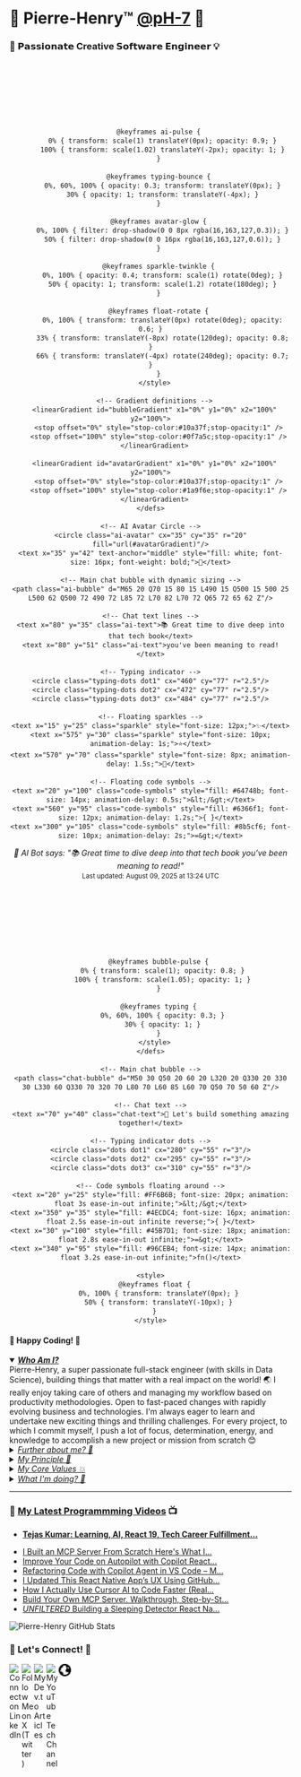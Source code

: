 # 👑 Pierre-Henry™ [@pH-7](https://github.com/pH-7?tab=repositories) 🤖


### 🎡 𝗣𝗮𝘀𝘀𝗶𝗼𝗻𝗮𝘁𝗲 Creative 𝗦𝗼𝗳𝘁𝘄𝗮𝗿𝗲 𝗘𝗻𝗴𝗶𝗻𝗲𝗲𝗿 💡

<!-- DYNAMIC_CHAT:START -->
<div align="center">
  <svg width="600" height="120" viewBox="0 0 600 120" xmlns="http://www.w3.org/2000/svg">
    <!-- Enhanced ChatGPT-style bubble animation -->
    <defs>
      <style>
        .ai-bubble {
          fill: url(#bubbleGradient);
          filter: drop-shadow(0 4px 8px rgba(0,0,0,0.1));
          animation: ai-pulse 3s ease-in-out infinite alternate;
        }
        .ai-text {
          fill: white;
          font-family: 'SF Pro Display', -apple-system, BlinkMacSystemFont, 'Segoe UI', sans-serif;
          font-size: 13px;
          font-weight: 500;
        }
        .typing-dots {
          fill: rgba(255,255,255,0.8);
          animation: typing-bounce 1.8s infinite;
        }
        .dot1 { animation-delay: 0s; }
        .dot2 { animation-delay: 0.3s; }
        .dot3 { animation-delay: 0.6s; }
        .ai-avatar {
          fill: #10a37f;
          animation: avatar-glow 4s ease-in-out infinite;
        }
        .sparkle {
          fill: #ffd700;
          animation: sparkle-twinkle 2s ease-in-out infinite;
        }
        .code-symbols {
          font-family: 'Fira Code', 'JetBrains Mono', monospace;
          font-weight: bold;
          animation: float-rotate 6s ease-in-out infinite;
        }
        
        @keyframes ai-pulse {
          0% { transform: scale(1) translateY(0px); opacity: 0.9; }
          100% { transform: scale(1.02) translateY(-2px); opacity: 1; }
        }
        
        @keyframes typing-bounce {
          0%, 60%, 100% { opacity: 0.3; transform: translateY(0px); }
          30% { opacity: 1; transform: translateY(-4px); }
        }
        
        @keyframes avatar-glow {
          0%, 100% { filter: drop-shadow(0 0 8px rgba(16,163,127,0.3)); }
          50% { filter: drop-shadow(0 0 16px rgba(16,163,127,0.6)); }
        }
        
        @keyframes sparkle-twinkle {
          0%, 100% { opacity: 0.4; transform: scale(1) rotate(0deg); }
          50% { opacity: 1; transform: scale(1.2) rotate(180deg); }
        }
        
        @keyframes float-rotate {
          0%, 100% { transform: translateY(0px) rotate(0deg); opacity: 0.6; }
          33% { transform: translateY(-8px) rotate(120deg); opacity: 0.8; }
          66% { transform: translateY(-4px) rotate(240deg); opacity: 0.7; }
        }
      </style>
      
      <!-- Gradient definitions -->
      <linearGradient id="bubbleGradient" x1="0%" y1="0%" x2="100%" y2="100%">
        <stop offset="0%" style="stop-color:#10a37f;stop-opacity:1" />
        <stop offset="100%" style="stop-color:#0f7a5c;stop-opacity:1" />
      </linearGradient>
      
      <linearGradient id="avatarGradient" x1="0%" y1="0%" x2="100%" y2="100%">
        <stop offset="0%" style="stop-color:#10a37f;stop-opacity:1" />
        <stop offset="100%" style="stop-color:#1a9f6e;stop-opacity:1" />
      </linearGradient>
    </defs>
    
    <!-- AI Avatar Circle -->
    <circle class="ai-avatar" cx="35" cy="35" r="20" fill="url(#avatarGradient)"/>
    <text x="35" y="42" text-anchor="middle" style="fill: white; font-size: 16px; font-weight: bold;">🤖</text>
    
    <!-- Main chat bubble with dynamic sizing -->
    <path class="ai-bubble" d="M65 20 Q70 15 80 15 L490 15 Q500 15 500 25 L500 62 Q500 72 490 72 L85 72 L70 82 L70 72 Q65 72 65 62 Z"/>
    
    <!-- Chat text lines -->
    <text x="80" y="35" class="ai-text">📚 Great time to dive deep into that tech book</text>
    <text x="80" y="51" class="ai-text">you've been meaning to read!</text>
    
    <!-- Typing indicator -->
    <circle class="typing-dots dot1" cx="460" cy="77" r="2.5"/>
    <circle class="typing-dots dot2" cx="472" cy="77" r="2.5"/>
    <circle class="typing-dots dot3" cx="484" cy="77" r="2.5"/>
    
    <!-- Floating sparkles -->
    <text x="15" y="25" class="sparkle" style="font-size: 12px;">✨</text>
    <text x="575" y="30" class="sparkle" style="font-size: 10px; animation-delay: 1s;">⭐</text>
    <text x="570" y="70" class="sparkle" style="font-size: 8px; animation-delay: 1.5s;">💫</text>
    
    <!-- Floating code symbols -->
    <text x="20" y="100" class="code-symbols" style="fill: #64748b; font-size: 14px; animation-delay: 0.5s;">&lt;/&gt;</text>
    <text x="560" y="95" class="code-symbols" style="fill: #6366f1; font-size: 12px; animation-delay: 1.2s;">{ }</text>
    <text x="300" y="105" class="code-symbols" style="fill: #8b5cf6; font-size: 10px; animation-delay: 2s;">=&gt;</text>
  </svg>
</div>

<div align="center">
  <em>🤖 AI Bot says: "📚 Great time to dive deep into that tech book you've been meaning to read!"</em><br>
  <small>Last updated: August 09, 2025 at 13:24 UTC</small>
</div>
<!-- DYNAMIC_CHAT:END -->

<div align="center">
  <svg width="400" height="120" viewBox="0 0 400 120" xmlns="http://www.w3.org/2000/svg">
    <!-- Chat bubble animation -->
    <defs>
      <style>
        .chat-bubble {
          fill: #4A90E2;
          animation: bubble-pulse 2s ease-in-out infinite alternate;
        }
        .chat-text {
          fill: white;
          font-family: 'Arial', sans-serif;
          font-size: 12px;
          font-weight: bold;
        }
        .dots {
          fill: white;
          animation: typing 1.5s infinite;
        }
        .dot1 { animation-delay: 0s; }
        .dot2 { animation-delay: 0.2s; }
        .dot3 { animation-delay: 0.4s; }

        @keyframes bubble-pulse {
          0% { transform: scale(1); opacity: 0.8; }
          100% { transform: scale(1.05); opacity: 1; }
        }

        @keyframes typing {
          0%, 60%, 100% { opacity: 0.3; }
          30% { opacity: 1; }
        }
      </style>
    </defs>

    <!-- Main chat bubble -->
    <path class="chat-bubble" d="M50 30 Q50 20 60 20 L320 20 Q330 20 330 30 L330 60 Q330 70 320 70 L80 70 L60 85 L60 70 Q50 70 50 60 Z"/>

    <!-- Chat text -->
    <text x="70" y="40" class="chat-text">💬 Let's build something amazing together!</text>

    <!-- Typing indicator dots -->
    <circle class="dots dot1" cx="280" cy="55" r="3"/>
    <circle class="dots dot2" cx="295" cy="55" r="3"/>
    <circle class="dots dot3" cx="310" cy="55" r="3"/>

    <!-- Code symbols floating around -->
    <text x="20" y="25" style="fill: #FF6B6B; font-size: 20px; animation: float 3s ease-in-out infinite;">&lt;/&gt;</text>
    <text x="350" y="35" style="fill: #4ECDC4; font-size: 16px; animation: float 2.5s ease-in-out infinite reverse;">{ }</text>
    <text x="30" y="100" style="fill: #45B7D1; font-size: 18px; animation: float 2.8s ease-in-out infinite;">=&gt;</text>
    <text x="340" y="95" style="fill: #96CEB4; font-size: 14px; animation: float 3.2s ease-in-out infinite;">fn()</text>

    <style>
      @keyframes float {
        0%, 100% { transform: translateY(0px); }
        50% { transform: translateY(-10px); }
      }
    </style>
  </svg>
</div>

#### 🏁 Happy Coding! 🤗

<details open><summary><ins><strong><em>Who Am I?</em></strong></ins></summary>
  Pierre-Henry, a super passionate full-stack engineer (with skills in Data Science), building things that matter with a real impact on the world! 🌏 I really enjoy taking care of others and managing my workflow based on productivity methodologies. Open to fast-paced changes with rapidly evolving business and technologies. I'm always eager to learn and undertake new exciting things and thrilling challenges. For every project, to which I commit myself, I push a lot of focus, determination, energy, and knowledge to accomplish a new project or mission from scratch 😊
</details>

<details><summary><ins><em>Further about me? 🤔</em></ins></summary>
  <p>👉 <strong><a href="https://pierrehenry.be">PierreHenry.BE</a></strong> 🏁</p>
  <p>
    <img alt="Pierre-Henry Soria, GitHub Readme Streak Stats" src="https://github-readme-streak-stats.herokuapp.com?user=pH-7" />
  </p> 
</details>

<details><summary><ins><em>My Principle 🎂</em></ins></summary>
  <em>🧠 Never Stop Learning &amp; Researching! 🚀</em>
  
  ```mermaid
  journey
    title 🌞 My Daily Routine 🏆
    section Breakfast
      TypeScript: 5
    section Lunch
      React: 5
    section Dinner
      IntegrationTests: 5
  ```
</details>

<details><summary><ins><em>My Core Values 💥</em></ins></summary>

✅ **Enthusiastic and Highly Passionate** engineer.

✅ **Experience building complex and scalable applications**, online communities, SaaS and modern CMS from scratch.

✅ **Strong knowledge in design patterns** (GRASP, Factory, Strategy, Observer, DI, ADR, MVC, ...).

✅ **Clean Code, DRY and SOLID principles** are second nature to me.

✅ **Give lots of focus, perseverance, and knowledge** to accomplish as best I can a new project from scratch.

✅ **Passion for writing secure, testable and scalable applications**, following the best coding practices.

✅ **Growth mindset**, I always tend to see mistakes as "learning experiences & continuous improvements" for myself, and those around me.

✅ **Love sharing** knowledge and helping others.

✅ **As a lifelong learner, learning is my core value**. Developing new skills on a daily basis is essential to me.

✅ **Working with Agile** methodologies such as Scrum and Kanban.

</details>

<details><summary><ins><em>What I'm doing? 💪</em></ins></summary>

✔️ Coding <a href="https://pierrehenry.be/realtime-github-activity.html" target="_blank" rel="noopener">exciting projects</a> 🥳

✔️ Writing interesting articles on <a href="https://pierrewriter.com">PierreWriter</a> 📝

✔️ Drinking coffes/teas ☕️ and eating vegetarian healthy food 🥕

✔️ Listening to information Podcasts and Audible 🎧 while walking/hiking 🐾

✔️ Keeping myself up-to-date with the latest programming methodologies and concepts (thanks to amazing video courses I regularly purchase 🤗).

</details>

---

### 🎉 [My Latest Programmming Videos](https://www.youtube.com/@pH7Programming/videos) 📺

- **[Tejas Kumar: Learning, AI, React 19, Tech Career Fulfillment...](https://www.youtube.com/watch?v=K3SR37pIzVs)**
<!-- YOUTUBE:START -->
- [I Built an MCP Server From Scratch   Here&#39;s What I...](https://www.youtube.com/watch?v=VL3lYdHmW2Y)
- [Improve Your Code on Autopilot with Copilot React...](https://www.youtube.com/watch?v=swTfw4tP0nY)
- [Refactoring Code with Copilot Agent in VS Code – M...](https://www.youtube.com/watch?v=UPcF-uGer3Y)
- [I Updated This React Native App’s UX Using GitHub...](https://www.youtube.com/watch?v=10LxN1033uU)
- [How I Actually Use Cursor AI to Code Faster &lpar;Real...](https://www.youtube.com/watch?v=rgKH8vCzpyI)
- [Build Your Own MCP Server. Walkthrough, Step-by-St...](https://www.youtube.com/watch?v=DEaSz8kVPH8)
- [*UNFILTERED* Building a Sleeping Detector React Na...](https://www.youtube.com/watch?v=xvVn5nb1ow0)
<!-- YOUTUBE:END -->


![Pierre-Henry GitHub Stats](https://github-readme-stats.vercel.app/api?username=pH-7&show_icons=true&include_all_commits=true)


### 👋 Let's Connect! 🤗

[<img align="left" alt="Connect on LinkedIn" width="22px" src="https://cdn.jsdelivr.net/npm/simple-icons@v11/icons/linkedin.svg" />][linkedin-url]
[<img align="left" alt="Follow Me on X (Twitter)" width="22px" src="https://cdn.jsdelivr.net/npm/simple-icons@11/icons/x.svg" />][twitter-url]
[<img align="left" alt="My Dev.to Articles" width="22px" src="https://cdn.jsdelivr.net/npm/simple-icons@v11/icons/devdotto.svg" />][dev-url]
[<img align="left" alt="My YouTube Tech Channel" width="22px" src="https://cdn.jsdelivr.net/npm/simple-icons@v11/icons/youtube.svg" />][youtube-url]
[<img align="left" alt="PierreHenry's" width="22px" src="https://raw.githubusercontent.com/iconic/open-iconic/master/svg/globe.svg" />][author-url]


<!-- GitHub's Markdown reference links -->
[linkedin-url]: https://www.linkedin.com/in/ph7enry/
[twitter-url]: https://x.com/phenrysay
[dev-url]: https://dev.to/pierre/
[youtube-url]: https://www.youtube.com/channel/UCGqLuT0upPiocwYSnnmqt2g
[author-url]: https://pierrehenry.be
